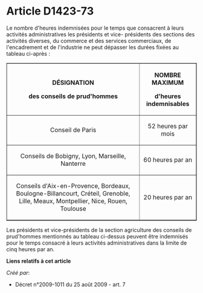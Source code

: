 # Article D1423-73

Le nombre d'heures indemnisées pour le temps que consacrent à leurs activités administratives les présidents et vice-
présidents des sections des activités diverses, du commerce et des services commerciaux, de l'encadrement et de l'industrie
ne peut dépasser les durées fixées au tableau ci-après : 

<table border="1">
  <tbody>
    <tr>
      <th>

DÉSIGNATION 

des conseils de prud'hommes 

</th>
      <th>

NOMBRE MAXIMUM 

d'heures indemnisables 

</th>
    </tr>
    <tr>
      <td align="center">

Conseil de Paris 

</td>
      <td align="center">

52 heures par mois 

</td>
    </tr>
    <tr>
      <td align="center">

Conseils de Bobigny, Lyon, Marseille, Nanterre 

</td>
      <td align="center">

60 heures par an 

</td>
    </tr>
    <tr>
      <td align="center">

Conseils d'Aix-en-Provence, Bordeaux, Boulogne-Billancourt, Créteil, Grenoble, Lille, Meaux, Montpellier, Nice, Rouen,
Toulouse 

</td>
      <td align="center">

20 heures par an 

</td>
    </tr>
  </tbody>
</table>

Les présidents et vice-présidents de la section agriculture des conseils de prud'hommes mentionnés au tableau ci-dessus
peuvent être indemnisés pour le temps consacré à leurs activités administratives dans la limite de cinq heures par an.

**Liens relatifs à cet article**

_Créé par_:

  - Décret n°2009-1011 du 25 août 2009 - art. 7
